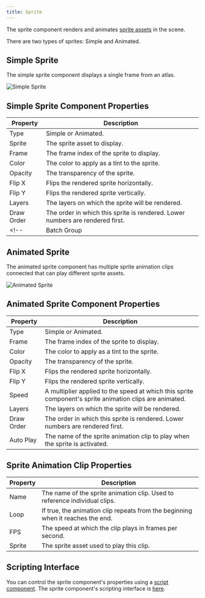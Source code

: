 ```yaml
---
title: Sprite
---
```


The sprite component renders and animates [sprite assets][1] in the scene.

There are two types of sprites: Simple and Animated.

## Simple Sprite

The simple sprite component displays a single frame from an atlas.

![Simple Sprite](/img/user-manual/scenes/components/component-sprite-simple.png)

## Simple Sprite Component Properties

| Property    | Description |
|-------------|-------------|
| Type        | Simple or Animated. |
| Sprite      | The sprite asset to display. |
| Frame       | The frame index of the sprite to display. |
| Color       | The color to apply as a tint to the sprite. |
| Opacity     | The transparency of the sprite. |
| Flip X      | Flips the rendered sprite horizontally. |
| Flip Y      | Flips the rendered sprite vertically. |
| Layers      | The layers on which the sprite will be rendered. |
| Draw Order  | The order in which this sprite is rendered. Lower numbers are rendered first. |
<!-- | Batch Group | The batch group this model belongs to. For more details about batching, see [here][6]. | -->

## Animated Sprite

The animated sprite component has multiple sprite animation clips connected that can play different sprite assets.

![Animated Sprite](/img/user-manual/scenes/components/component-sprite-animated.png)

## Animated Sprite Component Properties

| Property   | Description |
|------------|-------------|
| Type       | Simple or Animated. |
| Frame      | The frame index of the sprite to display. |
| Color      | The color to apply as a tint to the sprite. |
| Opacity    | The transparency of the sprite. |
| Flip X     | Flips the rendered sprite horizontally. |
| Flip Y     | Flips the rendered sprite vertically. |
| Speed      | A multiplier applied to the speed at which this sprite component's sprite animation clips are animated. |
| Layers     | The layers on which the sprite will be rendered. |
| Draw Order | The order in which this sprite is rendered. Lower numbers are rendered first. |
| Auto Play  | The name of the sprite animation clip to play when the sprite is activated. |

## Sprite Animation Clip Properties

| Property | Description |
|----------|-------------|
| Name     | The name of the sprite animation clip. Used to reference individual clips. |
| Loop     | If true, the animation clip repeats from the beginning when it reaches the end. |
| FPS      | The speed at which the clip plays in frames per second. |
| Sprite   | The sprite asset used to play this clip. |

## Scripting Interface

You can control the sprite component's properties using a [script component][4]. The sprite component's scripting interface is [here][5].

[1]: /user-manual/assets/types/sprite
[4]: /user-manual/scenes/components/script
[5]: https://manual.oasisserver.link/engine/classes/SpriteComponent.html
[6]: /user-manual/graphics/advanced-rendering/batching
